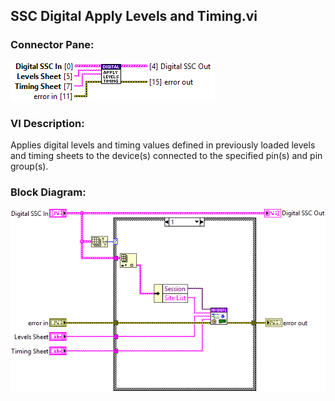 ## **SSC Digital Apply Levels and Timing.vi**
### Connector Pane:
![alt text](/docs/images/Instrument%20Control/Digital/SSC%20Digital/Pin%20Levels%20and%20Timing/SSC%20Digital%20Apply%20Levels%20and%20Timing.vic.png "SSC Digital Apply Levels and Timing.vi connector pane")

### VI Description:
Applies digital levels and timing values defined in previously loaded levels and timing sheets to the device(s) connected to the specified pin(s) and pin group(s).

### Block Diagram:
![alt text](/docs/images/Instrument%20Control/Digital/SSC%20Digital/Pin%20Levels%20and%20Timing/SSC%20Digital%20Apply%20Levels%20and%20Timing.vid.png "SSC Digital Apply Levels and Timing.vi block diagram")
